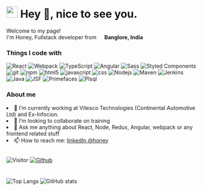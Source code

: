 <h1><img src="https://emojis.slackmojis.com/emojis/images/1531849430/4246/blob-sunglasses.gif?1531849430" width="30"/> Hey 👋, nice to see you.</h1>

 

<p>Welcome to my page! </br> I'm Honey, Fullstack developer from <img src="https://upload.wikimedia.org/wikipedia/en/4/41/Flag_of_India.svg" width="13"/> <b>Banglore, India</b> </p>
<h3>Things I code with</h3>
<p>
  <img alt="React" src="https://img.shields.io/badge/-React-45b8d8?style=flat-square&logo=react&logoColor=white" />
  <img alt="Webpack" src="https://img.shields.io/badge/-Webpack-8DD6F9?style=flat-square&logo=webpack&logoColor=white" />   
  <img alt="TypeScript" src="https://img.shields.io/badge/-TypeScript-007ACC?style=flat-square&logo=typescript&logoColor=white" />  
   <img alt="Angular" src="https://img.shields.io/badge/-angular-43853d?style=flat-square&logo=Angular&logoColor=white" />  
  <img alt="Sass" src="https://img.shields.io/badge/-Sass-CC6699?style=flat-square&logo=sass&logoColor=white" />
  <img alt="Styled Components" src="https://img.shields.io/badge/-Styled_Components-db7092?style=flat-square&logo=styled-components&logoColor=white" />
  <img alt="git" src="https://img.shields.io/badge/-Git-F05032?style=flat-square&logo=git&logoColor=white" />
  <img alt="npm" src="https://img.shields.io/badge/-NPM-CB3837?style=flat-square&logo=npm&logoColor=white" />
  <img alt="html5" src="https://img.shields.io/badge/-HTML5-E34F26?style=flat-square&logo=html5&logoColor=white" />
 <img alt="javascript" src="https://img.shields.io/badge/-javascript-E34F26?style=flat-square&logo=javascript&logoColor=white" />
 <img alt="css" src="https://img.shields.io/badge/-css-E34F26?style=flat-square&logo=css&logoColor=white" />
  <img alt="Nodejs" src="https://img.shields.io/badge/-Nodejs-43853d?style=flat-square&logo=Node.js&logoColor=white" />
  <img alt="Maven" src="https://img.shields.io/badge/-maven-43853d?style=flat-square&logo=maven&logoColor=white" />
  <img alt="Jenkins" src="https://img.shields.io/badge/-jenkins-43853d?style=flat-square&logo=jenkins&logoColor=white" />
 <img alt="Java" src="https://img.shields.io/badge/-java-43853d?style=flat-square&logo=java&logoColor=white" />
 <img alt="JSF" src="https://img.shields.io/badge/-jsf-43853d?style=flat-square&logo=jsf&logoColor=white" />
 <img alt="Primefaces" src="https://img.shields.io/badge/-primefaces-43853d?style=flat-square&logo=primefaces&logoColor=white" />
 <img alt="Plsql" src="https://img.shields.io/badge/-plsql-43853d?style=flat-square&logo=plsql&logoColor=white" />
 
</p>
<h3>About me</h3>
<ui>
  <li>
🔭 I’m currently working at Vitesco Technologies (Continental Automotive Ltd) and Ex-Infocion.
  </li>
   <li>
👯 I’m looking to collaborate on training
     </li>
   <li>
💬 Ask me anything about React, Node, Redux, Angular, webpack or any frontend related stuff
     </li>
   <li>
     📫 How to reach me: <a href="https://www.linkedin.com/in/honey-arora-203234b7//"> linkedIn @honey </a>
     </li>
  </ui>
  
##
![Visitor](https://visitor-badge.laobi.icu/badge?page_id=honeyarora29) 
[![Github](https://img.shields.io/github/followers/honeyarora29?label=Follow&style=social)](https://github.com/honeyarora29)
#
![Top Langs](https://github-readme-stats.vercel.app/api/top-langs/?username=honeyarora29&theme=tokyonight&hide=java)
![GitHub stats](https://github-readme-stats.vercel.app/api?username=honeyarora29&show_icons=true&theme=tokyonight)
